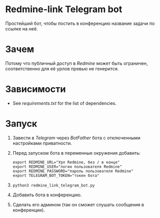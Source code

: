 # Redmine-link Telegram bot
Простейший бот, чтобы постить в конференцию название задачи по ссылке на неё.
# Зачем
Потому что публичный доступ в *Redmine* может быть ограничен, соответственно для её урлов превью не генерится.
# Зависимости

- See *requirements.txt* for the list of dependencies.

# Запуск
1. Завести в *Telegram* через *BotFather* бота с отключенными настройками приватности.
2. Перед запуском бота в переменные окружения добавить:
    ```
    export REDMINE_URL="Урл Redmine, без / в конце"
    export REDMINE_USER="логин пользователя Redmine"
    export REDMINE_PASSWORD="пароль пользователя Redmine"
    export TELEGRAM_BOT_TOKEN="токен бота"
    ```

3. `python3 redmine_link_telegram_bot.py`
4. Добавить бота в конференцию.
5. Сделать его админом (так он сможет слушать сообщения в конференции).


